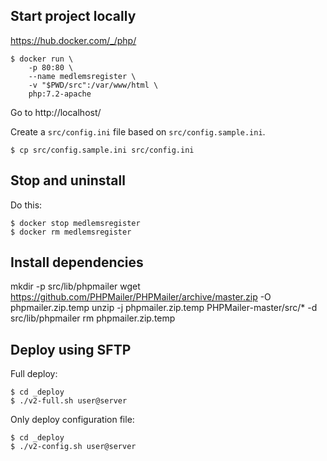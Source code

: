 ## Start project locally

https://hub.docker.com/_/php/

    $ docker run \
        -p 80:80 \
        --name medlemsregister \
        -v "$PWD/src":/var/www/html \
        php:7.2-apache

Go to http://localhost/

Create a `src/config.ini` file based on `src/config.sample.ini`.

    $ cp src/config.sample.ini src/config.ini

## Stop and uninstall

Do this:

    $ docker stop medlemsregister
    $ docker rm medlemsregister


## Install dependencies

  mkdir -p src/lib/phpmailer
  wget https://github.com/PHPMailer/PHPMailer/archive/master.zip -O phpmailer.zip.temp
  unzip -j phpmailer.zip.temp PHPMailer-master/src/* -d src/lib/phpmailer
  rm phpmailer.zip.temp

## Deploy using SFTP

Full deploy:

    $ cd _deploy
    $ ./v2-full.sh user@server

Only deploy configuration file:

    $ cd _deploy
    $ ./v2-config.sh user@server
